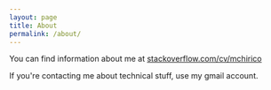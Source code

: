 ```yaml
---
layout: page
title: About
permalink: /about/
---
```


You can find information about me at [stackoverflow.com/cv/mchirico](http://stackoverflow.com/cv/mchirico)

If you're contacting me about technical stuff, use
my gmail account.


